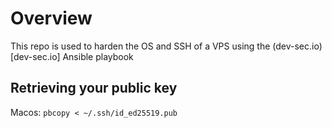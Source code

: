 # Overview

This repo is used to harden the OS and SSH of a VPS using the (dev-sec.io)[dev-sec.io] Ansible playbook

## Retrieving your public key
Macos: `pbcopy < ~/.ssh/id_ed25519.pub`